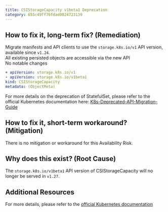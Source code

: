 ```yaml
---
title: CSIStorageCapacity v1beta1 Deprecation
category: 655c49ff76fdad0024723139
---
```


## How to fix it, long-term fix? (Remediation)

Migrate manifests and API clients to use the `storage.k8s.io/v1` API version, available since `v1.24`.  
All existing persisted objects are accessible via the new API  
No notable changes

```yaml sample-statefulset.yaml
+ apiVersion: storage.k8s.io/v1
- apiVersion: storage.k8s.io/v1beta1
kind: CSIStorageCapacity
metadata: (ObjectMeta)
```

For more details on the deprecation of StatefulSet, please refer to the official Kubernetes documentation here:  [K8s-Deprecated-API-Migration-Guide](https://kubernetes.io/docs/reference/using-api/deprecation-guide/)

## How to fix it, short-term workaround? (Mitigation)

There is no mitigation or workaround for this Availability Risk.

## Why does this exist? (Root Cause)

The `storage.k8s.io/v1beta1` API version of CSIStorageCapacity will no longer be served in `v1.27`.

## Additional Resources

For more details, please refer to the [official Kubernetes documentation](https://kubernetes.io/docs/reference/using-api/deprecation-guide/#csistoragecapacity-v127)